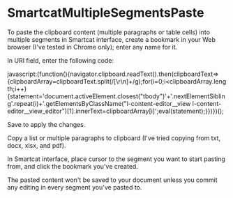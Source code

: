 # SmartcatMultipleSegmentsPaste

To paste the clipboard content (multiple paragraphs or table cells) into multiple segments in Smartcat interface, create a bookmark in your Web browser (I've tested in Chrome only); enter any name for it.

In URI field, enter the following code:

javascript:(function(){navigator.clipboard.readText().then(clipboardText=>{clipboardArray=clipboardText.split(/[\r\n]+/g);for(i=0;i<clipboardArray.length;i++){statement='document.activeElement.closest("tbody")'+'.nextElementSibling'.repeat(i)+'.getElementsByClassName("l-content-editor__view l-content-editor__view_editor")[1].innerText=clipboardArray[i]';eval(statement);}})})();

Save to apply the changes.

Copy a list or multiple paragraphs to clipboard (I've tried copying from txt, docx, xlsx, and pdf).

In Smartcat interface, place cursor to the segment you want to start pasting from, and click the bookmark you've created.

The pasted content won't be saved to your document unless you commit any editing in every segment you've pasted to.
